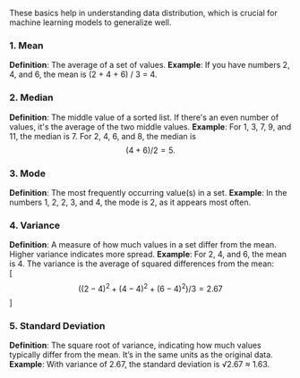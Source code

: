 These basics help in understanding data distribution, which is crucial for machine learning models to generalize well.
 
### 1. Mean
**Definition**: The average of a set of values.
**Example**: If you have numbers 2, 4, and 6, the mean is (2 + 4 + 6) / 3 = 4.

### 2. Median
**Definition**: The middle value of a sorted list. If there's an even number of values, it's the average of the two middle values.
**Example**: For 1, 3, 7, 9, and 11, the median is 7. For 2, 4, 6, and 8, the median is 
$$(4 + 6) / 2 = 5.$$

### 3. Mode
**Definition**: The most frequently occurring value(s) in a set.
**Example**: In the numbers 1, 2, 2, 3, and 4, the mode is 2, as it appears most often.

### 4. Variance
**Definition**: A measure of how much values in a set differ from the mean. Higher variance indicates more spread.
**Example**: For 2, 4, and 6, the mean is 4. The variance is the average of squared differences from the mean:  
\[
$$((2-4)^2 + (4-4)^2 + (6-4)^2) / 3 = 2.67$$
\]

### 5. Standard Deviation
**Definition**: The square root of variance, indicating how much values typically differ from the mean. It’s in the same units as the original data.
**Example**: With variance of 2.67, the standard deviation is √2.67 ≈ 1.63.


